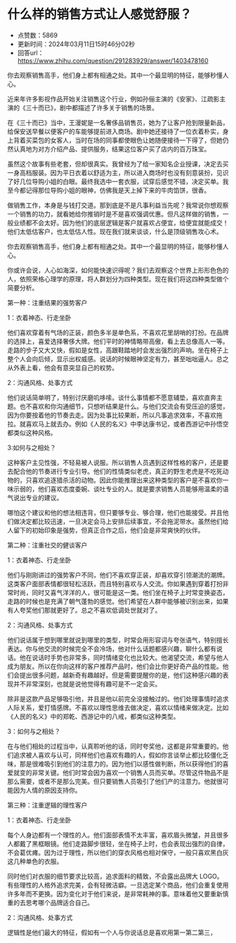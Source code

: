 # 什么样的销售方式让人感觉舒服？
- 点赞数：5869
- 更新时间：2024年03月11日15时46分02秒
- 回答url：https://www.zhihu.com/question/291283929/answer/1403478160
<body>
 <p>你去观察销售高手<span><span>，</span></span>他们身上都有相通之处<span><span>。</span></span>其中一个最显明的特征<span><span>，</span></span>能够秒懂人心<span><span>。</span></span></p>
 <p>近来年许多影视作品开始关注销售这个行业<span><span>，</span></span>例如孙俪主演的<span><span>《</span></span>安家<span><span>》</span></span><span><span>、</span></span>江疏影主演的<span><span>《</span></span>三十而已<span><span>》</span></span><span><span>，</span></span>剧中都描述了许多关于销售的场景<span><span>。</span></span></p>
 <p>在<span><span>《</span></span>三十而已<span><span>》</span></span>当中<span><span>，</span></span>王漫妮是一名奢侈品销售员<span><span>，</span></span>她为了让客户抢到限量新品<span><span>，</span></span>给保安送早餐以便客户的车能够提前进入商场<span><span>。</span></span>剧中她还接待了一位衣着朴实<span><span>，</span></span>身上背着买菜包的女客人<span><span>，</span></span>当时在场的同事都使眼色让她随便接待一下得了<span><span>，</span></span>但她仍然认真地为对方介绍产品<span><span>、</span></span>提供服务<span><span>，</span></span>结果这位客户买了店内的百万珠宝<span><span>。</span></span></p>
 <p>虽然这个故事有些老套<span><span>，</span></span>但却很真实<span><span>。</span></span>我曾经为了给一家知名企业授课<span><span>，</span></span>决定去买一身高档服装<span><span>。</span></span>因为平日衣着以舒适为主<span><span>，</span></span>所以进入商场时也没有刻意装扮<span><span>，</span></span>见识了好几位导购小姐的白眼<span><span>。</span></span>最终我选中一套衣服<span><span>，</span></span>试穿后感觉不错<span><span>，</span></span>决定买单<span><span>。</span></span>我至今都记得那位导购小姐的眼神<span><span>，</span></span>仿佛我是天上掉下来的牛肉馅饼<span><span>，</span></span>很香<span><span>。</span></span></p>
 <p>做销售工作<span><span>，</span></span>本身是与钱打交道<span><span>。</span></span>那到底是不是凡事利益当先呢<span><span>？</span></span>我常说你想观察一个销售的功力<span><span>，</span></span>就看她给你推销时是不是喜欢强调优惠<span><span>。</span></span>但凡这样做的销售<span><span>，</span></span>一般业绩都不会太好<span><span>。</span></span>因为他们的底层逻辑是客户就喜欢占便宜<span><span>，</span></span>给便宜就能成交<span><span>！</span></span>他们太低估客户<span><span>，</span></span>也太低估人性<span><span>。</span></span>现在我们就来谈谈<span><span>，</span></span>什么是顶级销售攻心术<span><span>。</span></span></p>
 <p>你去观察销售高手<span><span>，</span></span>他们身上都有相通之处<span><span>。</span></span>其中一个最显明的特征<span><span>，</span></span>能够秒懂人心<span><span>。</span></span></p>
 <p>你或许会说<span><span>，</span></span>人心如海深<span><span>，</span></span>如何能快速识得呢<span><span>？</span></span>我们去观察这个世界上形形色色的人<span><span>，</span></span>依照荣格心理学的原理<span><span>，</span></span>将人群划分为四种类型<span><span>。</span></span>现在我们将这四种类型做个简要分析<span><span>。</span></span></p>
 <p>第一种<span><span>：</span></span>注重结果的强势客户</p>
 <p>1<span><span>：</span></span>衣着神态<span><span>、</span></span>行走坐卧</p>
 <p>他们喜欢穿着有气场的正装<span><span>，</span></span>颜色多半是单色系<span><span>，</span></span>不喜欢花里胡哨的打扮<span><span>。</span></span>在品牌的选择上<span><span>，</span></span>喜爱选择奢侈大牌<span><span>。</span></span>他们平时的神情略带高傲<span><span>，</span></span>看上去总像高人一等<span><span>。</span></span>走路的步子又大又快<span><span>，</span></span>假如是女性<span><span>，</span></span>高跟鞋踏地时会发出强烈的声响<span><span>。</span></span>坐在椅子上整个人会向后倾<span><span>，</span></span>显示出权威感<span><span>。</span></span>说话的时候眼神坚定有力<span><span>，</span></span>甚至咄咄逼人<span><span>。</span></span>总之从外表上看<span><span>，</span></span>他会有意突显自己的权势<span><span>。</span></span></p>
 <p>2<span><span>：</span></span>沟通风格<span><span>、</span></span>处事方式</p>
 <p>他们说话简单明了<span><span>，</span></span>特别讨厌磨叽哆嗦<span><span>。</span></span>谈什么事情都不愿意辅垫<span><span>，</span></span>喜欢直奔主题<span><span>。</span></span>也不喜欢和你沟通细节<span><span>，</span></span>只想听结果是什么<span><span>。</span></span>与他们交流会有受压迫的感觉<span><span>，</span></span>因为你要按着他的节奏去走<span><span>。</span></span>因为处事比较果断<span><span>，</span></span>所以凡事追求效率<span><span>，</span></span>不喜欢拖拉<span><span>。</span></span>就喜欢马上就去办<span><span>。</span></span>例如<span><span>《</span></span>人民的名义<span><span>》</span></span>中李达康书记<span><span>，</span></span>或者西游记中孙悟空都类似这种风格<span><span>。</span></span></p>
 <p>3:如何与之相处<span><span>？</span></span></p>
 <p>这种客户主见性强<span><span>，</span></span>不轻易被人说服<span><span>。</span></span>所以销售人员遇到这样性格的客户<span><span>，</span></span>还是要去配合他的节奏进行专业引导<span><span>。</span></span>他们的性情类似老虎<span><span>，</span></span>真正的野生老虎是不吃死动物的<span><span>，</span></span>只喜欢追逐猎杀活的动物<span><span>。</span></span>因此你能推理出来这种类型的客户是不喜欢你一味示弱的<span><span>，</span></span>他们喜欢态度委婉<span><span>、</span></span>谈吐专业的人<span><span>。</span></span>就是要求销售人员能够用温柔的语气说出专业的建议<span><span>。</span></span></p>
 <p>哪怕这个建议和他的想法相违背<span><span>，</span></span>但只要够专业<span><span>、</span></span>够合理<span><span>，</span></span>他们也能接受<span><span>。</span></span>并且他们做决定都比较迅速<span><span>，</span></span>一旦决定会马上安排后续事宜<span><span>，</span></span>不会拖泥带水<span><span>。</span></span>虽然他们给人留下的初始印象是强势<span><span>，</span></span>但真正合作之后<span><span>，</span></span>他们会是非常爽快的伙伴<span><span>。</span></span></p>
 <p>第二种<span><span>：</span></span>注重社交的健谈客户</p>
 <p>1<span><span>：</span></span>衣着神态<span><span>、</span></span>行走坐卧</p>
 <p>他们与刚刚讲过的强势客户不同<span><span>，</span></span>他们不喜欢穿正装<span><span>，</span></span>却喜欢穿引领潮流的潮牌<span><span>。</span></span>这类客户面部表情都很轻松活跃<span><span>，</span></span>而且特别喜欢与人交流<span><span>。</span></span>你如果遇到穿着打扮非常时尚<span><span>，</span></span>同时又喜气洋洋的人<span><span>，</span></span>很可能是这一类<span><span>。</span></span>他们坐在椅子上时常变换姿态<span><span>，</span></span>走路的时候也是充满了朝气蓬勃的感觉<span><span>。</span></span>他们希望在人群中能够被识别出来<span><span>，</span></span>如果有人夸奖他们那就更好了<span><span>。</span></span>总之不喜欢低调处世就对了<span><span>。</span></span></p>
 <p>2<span><span>：</span></span>沟通风格<span><span>、</span></span>处事方式</p>
 <p>他们说话属于想到哪里就说到哪里的类型<span><span>，</span></span>时常会用形容词与夸张语气<span><span>，</span></span>特别擅长表达<span><span>。</span></span>你与他交流的时候完全不会冷场<span><span>，</span></span>他对什么话题都感兴趣<span><span>，</span></span>聊什么都有说话<span><span>。</span></span>他在说话时手势也非常多<span><span>，</span></span>同时情绪变化也比较大<span><span>。</span></span>他渴望交流<span><span>，</span></span>希望与他人成为朋友<span><span>。</span></span>所以在你向这样的客户推荐产品时<span><span>，</span></span>他们会比你更好奇产品的性能<span><span>。</span></span>他们会提出很多问题<span><span>，</span></span>越新奇有趣越好<span><span>。</span></span>但是需要提醒你的是<span><span>，</span></span>他们这种感兴趣的表现并不非常深刻<span><span>，</span></span>也就是说他觉得有趣可是不一定会买<span><span>。</span></span></p>
 <p>除非是这款产品足够吸引他<span><span>，</span></span>并且是他以前完全没接触过的<span><span>。</span></span>他们处理事情时追求人际关系<span><span>，</span></span>爱打情感牌<span><span>。</span></span>不喜欢以理性思维去做决定<span><span>，</span></span>喜欢以情绪来做决定<span><span>。</span></span>比如<span><span>《</span></span>人民的名义<span><span>》</span></span>中的郑乾<span><span>、</span></span>西游记中的八戒<span><span>，</span></span>都类似这种类型<span><span>。</span></span></p>
 <p>3<span><span>：</span></span>如何与之相处<span><span>？</span></span></p>
 <p>在与他们相处的过程当中<span><span>，</span></span>认真聆听他的话<span><span>，</span></span>同时夸奖他<span><span>，</span></span>这都是非常重要的<span><span>。</span></span>他们追求被人喜欢与认可<span><span>，</span></span>同样他们也喜欢有趣的人<span><span>，</span></span>假如你言谈举止都比较僵化乏味<span><span>，</span></span>那是很难吸引到他们的注意力的<span><span>。</span></span>因为他们以感性做判断<span><span>，</span></span>所以获得他们的喜爱就变的非常关键<span><span>。</span></span>他们时常会因为喜欢一个销售人员而买单<span><span>。</span></span>尽管这件物品不是那么需要<span><span>，</span></span>或者不是那么完美<span><span>。</span></span>但只要销售人员吸引了他们产的注意力<span><span>。</span></span>他就很可能因为人情的原因支持你<span><span>。</span></span></p>
 <p>第三种<span><span>：</span></span>注重逻辑的理性客户</p>
 <p>1<span><span>：</span></span>衣着神态<span><span>、</span></span>行走坐卧</p>
 <p>每个人身边都有一个理性的人<span><span>。</span></span>他们面部表情不太丰富<span><span>，</span></span>喜欢眉头微皱<span><span>，</span></span>并且很多人都戴了黑框眼镜<span><span>。</span></span>他们走路脚步很轻<span><span>，</span></span>坐在椅子上时<span><span>，</span></span>也会表现出强烈的自律<span><span>，</span></span>不会葛优瘫<span><span>。</span></span>因为过于理性<span><span>，</span></span>所以他们的穿衣风格也相对保守<span><span>，</span></span>一般只喜欢黑白灰这几种单色的衣服<span><span>。</span></span></p>
 <p>同时他们对衣服的细节要求比较高<span><span>，</span></span>追求面料的精致<span><span>，</span></span>不会露出品牌大 LOGO<span><span>。</span></span>有些理性的人格外追求完美<span><span>，</span></span>会有轻微洁癖<span><span>。</span></span>一旦选定某个商品<span><span>，</span></span>他们会重复使用许多年而不更换<span><span>。</span></span>因为变化对于他们来说<span><span>，</span></span>是非常耗神的事<span><span>。</span></span>意味着他又要重新慎重的去思考哪个品牌适合自己<span><span>。</span></span></p>
 <p>2<span><span>：</span></span>沟通风格<span><span>、</span></span>处事方式</p>
 <p>逻辑性是他们最大的特征<span><span>，</span></span>假如有一个人与你说话总是喜欢用第一第二第三<span><span>，</span></span></p>
</body>